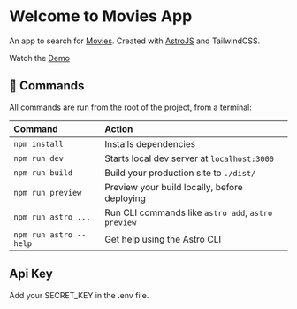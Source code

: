 # Welcome to Movies App

An app to search for [Movies](https://developers.themoviedb.org/3). Created with [AstroJS](https://docs.astro.build) and TailwindCSS.

Watch the [Demo](https://github.com/jpjuliao/movies-app)

## 🧞 Commands

All commands are run from the root of the project, from a terminal:

| Command                | Action                                             |
| :--------------------- | :------------------------------------------------- |
| `npm install`          | Installs dependencies                              |
| `npm run dev`          | Starts local dev server at `localhost:3000`        |
| `npm run build`        | Build your production site to `./dist/`            |
| `npm run preview`      | Preview your build locally, before deploying       |
| `npm run astro ...`    | Run CLI commands like `astro add`, `astro preview` |
| `npm run astro --help` | Get help using the Astro CLI                       |

## Api Key

Add your SECRET_KEY in the .env file.